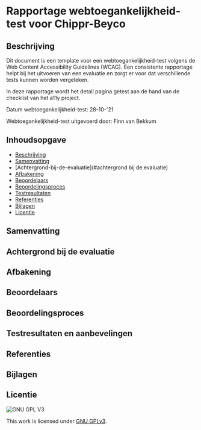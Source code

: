 
# Rapportage webtoegankelijkheid-test voor Chippr-Beyco

## Beschrijving

Dit document is een template voor een webtoegankelijkheid-test volgens de Web Content Accessibility Guidelines (WCAG). Een consistente rapportage helpt bij het uitvoeren van een evaluatie en zorgt er voor dat verschillende tests kunnen worden vergeleken.

In deze rapportage wordt het detail pagina getest aan de hand van de checklist van het a11y project.  

Datum webtoegankelijkheid-test: 28-10-'21

Webtoegankelijkheid-test uitgevoerd door: Finn van Bekkum
## Inhoudsopgave

  * [Beschrijving](#beschrijving)
  * [Samenvatting](#samenvatting)
  * [Achtergrond-bij-de-evaluatie](#achtergrond bij de evaluatie)
  * [Afbakening](#afbakening)
  * [Beoordelaars](#beoordelaars)
  * [Beoordelingsproces](#beoordelingsproces)
  * [Testresultaten](#testresultaten)
  * [Referenties](#referenties)
  * [Bijlagen](#bijlagen)
  * [Licentie](#licentie)
  


## Samenvatting

## Achtergrond bij de evaluatie

##  Afbakening

## Beoordelaars

## Beoordelingsproces

## Testresultaten en aanbevelingen

##  Referenties

##  Bijlagen

## Licentie

![GNU GPL V3](https://www.gnu.org/graphics/gplv3-127x51.png)

This work is licensed under [GNU GPLv3](./LICENSE).
